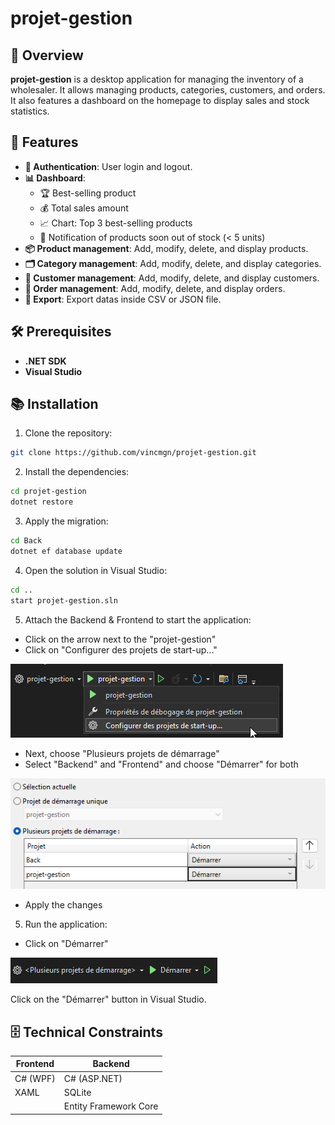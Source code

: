 # projet-gestion

## 🌟 Overview

**projet-gestion** is a desktop application for managing the inventory of a wholesaler. It allows managing products, categories, customers, and orders. It also features a dashboard on the homepage to display sales and stock statistics.

## 🚀 Features

- **🔐 Authentication**: User login and logout.
- **📊 Dashboard**:
  - 🏆 Best-selling product
  - 💰 Total sales amount
  - 📈 Chart: Top 3 best-selling products
  - 🔔 Notification of products soon out of stock (< 5 units)
- **📦 Product management**: Add, modify, delete, and display products.
- **🗂️ Category management**: Add, modify, delete, and display categories.
- **👥 Customer management**: Add, modify, delete, and display customers.
- **🛒 Order management**: Add, modify, delete, and display orders.
- **📑 Export**: Export datas inside CSV or JSON file.

## 🛠️ Prerequisites

- **.NET SDK**
- **Visual Studio**

## 📚 Installation

1. Clone the repository:

```bash
git clone https://github.com/vincmgn/projet-gestion.git
```

2. Install the dependencies:

```bash
cd projet-gestion
dotnet restore
```

3. Apply the migration:

```bash
cd Back
dotnet ef database update
```

4. Open the solution in Visual Studio:

```bash
cd ..
start projet-gestion.sln
```

5. Attach the Backend & Frontend to start the application:

- Click on the arrow next to the "projet-gestion"
- Click on "Configurer des projets de start-up..."

![alt text](image-2.png)
- Next, choose "Plusieurs projets de démarrage"
- Select "Backend" and "Frontend" and choose "Démarrer" for both

![alt text](image-3.png)
- Apply the changes

5. Run the application:

- Click on "Démarrer"

![alt text](image.png)

Click on the "Démarrer" button in Visual Studio.

## 🗄️ Technical Constraints

| Frontend | Backend               |
| -------- | --------------------- |
| C# (WPF) | C# (ASP.NET)          |
| XAML     | SQLite                |
|          | Entity Framework Core |
